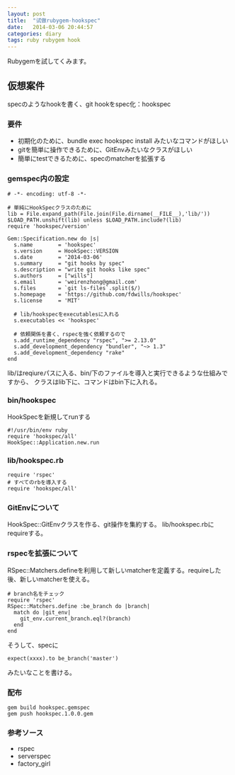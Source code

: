 ```yaml
---
layout: post
title:  "试做rubygem-hookspec"
date:   2014-03-06 20:44:57
categories: diary
tags: ruby rubygem hook
---
```


Rubygemを試してくみます。

## 仮想案件

specのようなhookを書く、git hookをspec化：hookspec

### 要件

* 初期化のために、bundle exec hookspec install みたいなコマンドがほしい
* gitを簡単に操作できるために、GitEnvみたいなクラスがほしい
* 簡単にtestできるために、specのmatcherを拡張する

### gemspec内の設定

````
# -*- encoding: utf-8 -*-

# 単純にHookSpecクラスのために
lib = File.expand_path(File.join(File.dirname(__FILE__),'lib/'))
$LOAD_PATH.unshift(lib) unless $LOAD_PATH.include?(lib)
require 'hookspec/version'

Gem::Specification.new do |s|
  s.name        = 'hookspec'
  s.version     = HookSpec::VERSION
  s.date        = '2014-03-06'
  s.summary     = "git hooks by spec"
  s.description = "write git hooks like spec"
  s.authors     = ["wills"]
  s.email       = 'weirenzhong@gmail.com'
  s.files       = `git ls-files`.split($/)
  s.homepage    = 'https://github.com/fdwills/hookspec'
  s.license     = 'MIT'

  # lib/hookspecをexecutablesに入れる
  s.executables << 'hookspec'

  # 依頼関係を書く、rspecを強く依頼するので
  s.add_runtime_dependency "rspec", ">= 2.13.0"
  s.add_development_dependency "bundler", "~> 1.3"
  s.add_development_dependency "rake"
end
````

lib/はreqiureパスに入る、bin/下のファイルを導入と実行できるような仕組みですから、
クラスはlib下に、コマンドはbin下に入れる。

### bin/hookspec
HookSpecを新規してrunする

````
#!/usr/bin/env ruby
require 'hookspec/all'
HookSpec::Application.new.run
````

### lib/hookspec.rb

````
require 'rspec'
# すべてのrbを導入する
require 'hookspec/all'
````

### GitEnvについて

HookSpec::GitEnvクラスを作る、git操作を集約する。 lib/hookspec.rbにrequireする。

### rspecを拡張について

RSpec::Matchers.defineを利用して新しいmatcherを定義する。requireした後、新しいmatcherを使える。

````
# branch名をチェック
require 'rspec'
RSpec::Matchers.define :be_branch do |branch|
  match do |git_env|
    git_env.current_branch.eql?(branch)
  end
end
````
そうして、specに

    expect(xxxx).to be_branch('master')

みたいなことを書ける。

### 配布

    gem build hookspec.gemspec
    gem push hookspec.1.0.0.gem

### 参考ソース
* rspec
* serverspec
* factory\_girl


